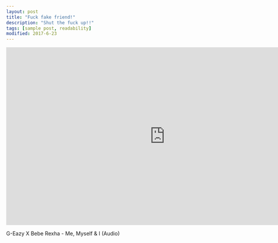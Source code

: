 ```yaml
---
layout: post
title: "Fuck fake friend!"
description: "Shut the fuck up!!"
tags: [sample post, readability]
modified: 2017-6-23
---
```


<iframe width="854" height="480" src="https://www.youtube.com/embed/K533gW3boIY" frameborder="0" allowfullscreen></iframe>

G-Eazy X Bebe Rexha - Me, Myself & I (Audio)
